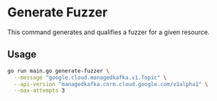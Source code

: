# Generate Fuzzer

This command generates and qualifies a fuzzer for a given resource.

## Usage

```bash
go run main.go generate-fuzzer \
  --message "google.cloud.managedkafka.v1.Topic" \
  --api-version "managedkafka.cnrm.cloud.google.com/v1alpha1" \
  --max-attempts 3
```
